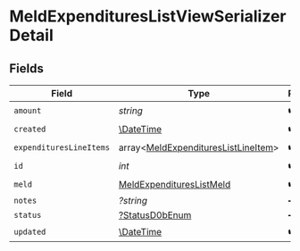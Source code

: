 # MeldExpendituresListViewSerializerDetail


## Fields

| Field                                                                                      | Type                                                                                       | Required                                                                                   | Description                                                                                |
| ------------------------------------------------------------------------------------------ | ------------------------------------------------------------------------------------------ | ------------------------------------------------------------------------------------------ | ------------------------------------------------------------------------------------------ |
| `amount`                                                                                   | *string*                                                                                   | :heavy_check_mark:                                                                         | N/A                                                                                        |
| `created`                                                                                  | [\DateTime](https://www.php.net/manual/en/class.datetime.php)                              | :heavy_check_mark:                                                                         | N/A                                                                                        |
| `expendituresLineItems`                                                                    | array<[MeldExpendituresListLineItem](../../models/shared/MeldExpendituresListLineItem.md)> | :heavy_check_mark:                                                                         | N/A                                                                                        |
| `id`                                                                                       | *int*                                                                                      | :heavy_check_mark:                                                                         | N/A                                                                                        |
| `meld`                                                                                     | [MeldExpendituresListMeld](../../models/shared/MeldExpendituresListMeld.md)                | :heavy_check_mark:                                                                         | N/A                                                                                        |
| `notes`                                                                                    | *?string*                                                                                  | :heavy_minus_sign:                                                                         | N/A                                                                                        |
| `status`                                                                                   | [?StatusD0bEnum](../../models/shared/StatusD0bEnum.md)                                     | :heavy_minus_sign:                                                                         | N/A                                                                                        |
| `updated`                                                                                  | [\DateTime](https://www.php.net/manual/en/class.datetime.php)                              | :heavy_check_mark:                                                                         | N/A                                                                                        |